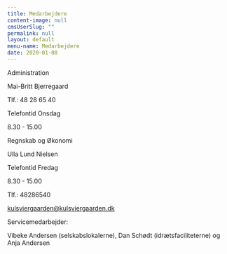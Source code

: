 ```yaml
---
title: Medarbejdere
content-image: null
cmsUserSlug: ""
permalink: null
layout: default
menu-name: Medarbejdere
date: 2020-01-08 
---
```


Administration

Mai-Britt Bjerregaard

Tlf.: 48 28 65 40

Telefontid Onsdag 

 8.30 - 15.00

Regnskab og Økonomi

Ulla Lund Nielsen

Telefontid Fredag

8.30 - 15.00

Tlf.: 48286540

[kulsviergaarden@kulsviergaarden.dk](mailto:kulsviergaarden@kulsviergaarden.dk)

Servicemedarbejder:

Vibeke Andersen (selskabslokalerne), Dan Schødt (idrætsfaciliteterne) og Anja Andersen


